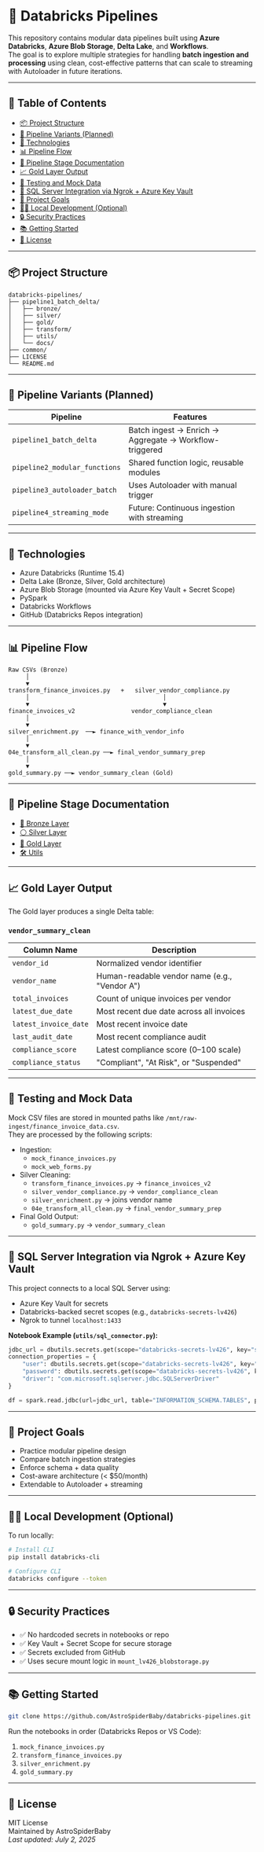 # 🚀 Databricks Pipelines

This repository contains modular data pipelines built using **Azure Databricks**, **Azure Blob Storage**, **Delta Lake**, and **Workflows**.  
The goal is to explore multiple strategies for handling **batch ingestion and processing** using clean, cost-effective patterns that can scale to streaming with Autoloader in future iterations.

---

## 📑 Table of Contents

- [📦 Project Structure](#-project-structure)
- [🔁 Pipeline Variants (Planned)](#-pipeline-variants-planned)
- [🧰 Technologies](#-technologies)
- [📊 Pipeline Flow](#-pipeline-flow)
- [📂 Pipeline Stage Documentation](#-pipeline-stage-documentation)
- [📈 Gold Layer Output](#-gold-layer-output)
- [🧪 Testing and Mock Data](#-testing-and-mock-data)
- [🔗 SQL Server Integration via Ngrok + Azure Key Vault](#-sql-server-integration-via-ngrok--azure-key-vault)
- [🧠 Project Goals](#-project-goals)
- [🧑‍💻 Local Development (Optional)](#-local-development-optional)
- [🔒 Security Practices](#-security-practices)
- [📚 Getting Started](#-getting-started)
- [🪪 License](#-license)

---

## 📦 Project Structure

```
databricks-pipelines/
├── pipeline1_batch_delta/
│   ├── bronze/
│   ├── silver/
│   ├── gold/
│   ├── transform/
│   ├── utils/
│   └── docs/
├── common/
├── LICENSE
└── README.md
```

---

## 🔁 Pipeline Variants (Planned)

| Pipeline                      | Features                                                |
|------------------------------|---------------------------------------------------------|
| `pipeline1_batch_delta`      | Batch ingest → Enrich → Aggregate → Workflow-triggered |
| `pipeline2_modular_functions`| Shared function logic, reusable modules                |
| `pipeline3_autoloader_batch` | Uses Autoloader with manual trigger                    |
| `pipeline4_streaming_mode`   | Future: Continuous ingestion with streaming             |

---

## 🧰 Technologies

- Azure Databricks (Runtime 15.4)
- Delta Lake (Bronze, Silver, Gold architecture)
- Azure Blob Storage (mounted via Azure Key Vault + Secret Scope)
- PySpark
- Databricks Workflows
- GitHub (Databricks Repos integration)

---

## 📊 Pipeline Flow

```
Raw CSVs (Bronze)
     │
     ▼
transform_finance_invoices.py   +   silver_vendor_compliance.py
     │                                      │
     ▼                                      ▼
finance_invoices_v2                vendor_compliance_clean
     │
     ▼
silver_enrichment.py  ──► finance_with_vendor_info
     │
     ▼
04e_transform_all_clean.py ──► final_vendor_summary_prep
     │
     ▼
gold_summary.py ──► vendor_summary_clean (Gold)
```

---

## 📂 Pipeline Stage Documentation

- [🔶 Bronze Layer](pipeline1_batch_delta/bronze/README.md)
- [⚪ Silver Layer](pipeline1_batch_delta/silver/README.md)
- [🥇 Gold Layer](pipeline1_batch_delta/gold/README.md)
- [🛠️ Utils](pipeline1_batch_delta/utils/README.md)

---

## 📈 Gold Layer Output

The Gold layer produces a single Delta table:

### `vendor_summary_clean`

| Column Name         | Description                                            |
|---------------------|--------------------------------------------------------|
| `vendor_id`         | Normalized vendor identifier                           |
| `vendor_name`       | Human-readable vendor name (e.g., "Vendor A")          |
| `total_invoices`    | Count of unique invoices per vendor                    |
| `latest_due_date`   | Most recent due date across all invoices               |
| `latest_invoice_date` | Most recent invoice date                             |
| `last_audit_date`   | Most recent compliance audit                           |
| `compliance_score`  | Latest compliance score (0–100 scale)                  |
| `compliance_status` | "Compliant", "At Risk", or "Suspended"                 |

---

## 🧪 Testing and Mock Data

Mock CSV files are stored in mounted paths like `/mnt/raw-ingest/finance_invoice_data.csv`.  
They are processed by the following scripts:

- Ingestion:
  - `mock_finance_invoices.py`
  - `mock_web_forms.py`
- Silver Cleaning:
  - `transform_finance_invoices.py` → `finance_invoices_v2`
  - `silver_vendor_compliance.py` → `vendor_compliance_clean`
  - `silver_enrichment.py` → joins vendor name
  - `04e_transform_all_clean.py` → `final_vendor_summary_prep`
- Final Gold Output:
  - `gold_summary.py` → `vendor_summary_clean`

---

## 🔗 SQL Server Integration via Ngrok + Azure Key Vault

This project connects to a local SQL Server using:

- Azure Key Vault for secrets
- Databricks-backed secret scopes (e.g., `databricks-secrets-lv426`)
- Ngrok to tunnel `localhost:1433`

**Notebook Example (`utils/sql_connector.py`):**

```python
jdbc_url = dbutils.secrets.get(scope="databricks-secrets-lv426", key="sql-jdbc-url")
connection_properties = {
    "user": dbutils.secrets.get(scope="databricks-secrets-lv426", key="sql-user"),
    "password": dbutils.secrets.get(scope="databricks-secrets-lv426", key="sql-password"),
    "driver": "com.microsoft.sqlserver.jdbc.SQLServerDriver"
}

df = spark.read.jdbc(url=jdbc_url, table="INFORMATION_SCHEMA.TABLES", properties=connection_properties)
```

---

## 🧠 Project Goals

- Practice modular pipeline design
- Compare batch ingestion strategies
- Enforce schema + data quality
- Cost-aware architecture (< $50/month)
- Extendable to Autoloader + streaming

---

## 🧑‍💻 Local Development (Optional)

To run locally:

```bash
# Install CLI
pip install databricks-cli

# Configure CLI
databricks configure --token
```

---

## 🔒 Security Practices

- ✅ No hardcoded secrets in notebooks or repo
- ✅ Key Vault + Secret Scope for secure storage
- ✅ Secrets excluded from GitHub
- ✅ Uses secure mount logic in `mount_lv426_blobstorage.py`

---

## 📚 Getting Started

```bash
git clone https://github.com/AstroSpiderBaby/databricks-pipelines.git
```

Run the notebooks in order (Databricks Repos or VS Code):

1. `mock_finance_invoices.py`
2. `transform_finance_invoices.py`
3. `silver_enrichment.py`
4. `gold_summary.py`

---

## 🪪 License

MIT License  
Maintained by AstroSpiderBaby  
_Last updated: July 2, 2025_

